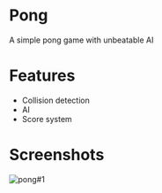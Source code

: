 # Pong

A simple pong game with unbeatable AI 

# Features

- Collision detection
- AI
- Score system

# Screenshots

![pong#1](https://user-images.githubusercontent.com/70785015/106701641-ccff7f80-6608-11eb-814d-73b4bbf8d17e.PNG)


